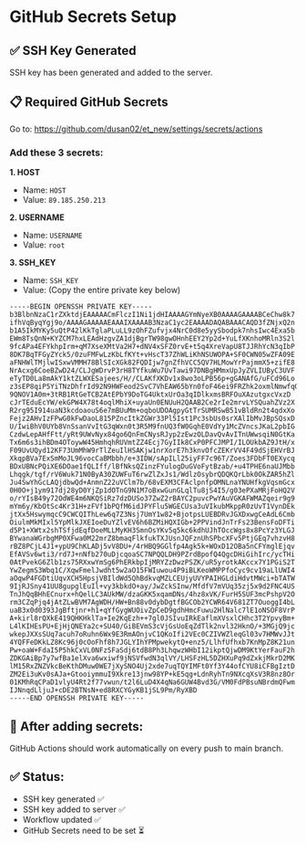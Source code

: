 # GitHub Secrets Setup

## ✅ SSH Key Generated

SSH key has been generated and added to the server.

## 📋 Required GitHub Secrets

Go to: https://github.com/dusan02/et_new/settings/secrets/actions

### Add these 3 secrets:

**1. HOST**

- Name: `HOST`
- Value: `89.185.250.213`

**2. USERNAME**

- Name: `USERNAME`
- Value: `root`

**3. SSH_KEY**

- Name: `SSH_KEY`
- Value: (Copy the entire private key below)

```
-----BEGIN OPENSSH PRIVATE KEY-----
b3BlbnNzaC1rZXktdjEAAAAACmFlczI1Ni1jdHIAAAAGYmNyeXB0AAAAGAAAABCeChw8k7
ifhVqByqYgj9o/AAAAGAAAAAEAAAIXAAAAB3NzaC1yc2EAAAADAQABAAACAQD3fZNjxQ2n
b1A5IkMYKy5uQtP42lKkTglaPLuLL9zOhFZufvjx4NrC0d8e5yySbodpk7nhsIwc4Exa5b
EWm8TsQnN+KYZCM7hxLEAdHzgvZA1djBgrTW98gwOHnhEEY2Yp2d+YuLfXKnhoMRln3S2l
9fcAPa4EFYkhpIrm+qM7XseXMtVa2H7+dNV4xSFZ0rvE+t5q4XreVapU8TJJRhYcN3qIbP
8DK7BqTFGyZYck5/0zuFMFwLzKbLfKYt+vHscT37ZhWLiKhNSUWOPA+SF0CWN05wZFA09E
aFNHWlTMjlwISxwVMMH78BlSIcXGk82FQDIjw7gnZfhVCC5QV7HLMowYrPajmmX5+zifE8
NrAcxg6CoeBZwD24/CLJgWDrvP3rH8TYfkuWu7UvTawi97DNBgHMmxUpJyZVLIUByC3UVF
eTyTD0La8mAkY1ktZLWXESajees/H//CLAKfXKDv1x8wo3oLPB56p+gGANAfG/uFCd96Lo
z3sEP8qiP5YiTNzDhfrId92N9HWFeod2SvC7VhEAW65bYn0foF46ei9FRZhk2oxmlNmwfqQ
9QNOV1A0m+3tRB1RtGeTCB2AtEPbY9DoTG4UktxUrOa3qIDlkxmsBRFOuXAzutgxcVxzD
cJrTEduEcYW/ekGPW4X78t4oqlMhiX+uyaUn0ENUuH2QAAB2Ce2rIe2mrvLYSQuahZVz2X
R2rg95I914uaN3kcdoaouS6e7mBUuMm+oqboUDOAgpyGtTrSUMRSwB51vBldRn2t4qdxXo
Fejz2AHvIzFPwG0kFwDaoL815PZncItkZGWr33Pl5Ist1Pc3sbUs0srXAlIbMvJBpSQsxD
U/IwiBhV0UYb8VnSsanVvItG3qWxn0t3R5M9fnUQ3fW0GqhE0VdYy1McZVncsJKaL2pbIG
CzdwLepAHfFtt/yRt9UWvNyx84go6QnFmCNysRJyp2zEwzOLDavQvAvITnUWwsqiN0GtKa
Tx6m6s3ihBDm4OToywW45HmhqhRUVmtZZ4Ecj7GyIIk8CxP0PFCJMPI/ILOUkbAZ9JtH/x
F09UvUQyd12KF73UmMhW9rTlZeuIlHSAKjw1nrXorE7h3knvOfcZEKrVV4F49dSjEHVrBJ
XkqpBVa7ExSmMoJL96vocCaBMbbh/e+3IDW/sApILl25iyFF7c96T/Zoes3FDbFT0EXycq
BDxUBNcPQiXE6DOae1fQLIff/lBfNksQZinzFYulogDuGVoFytBzab/+u4TPHE6naUJMbb
Lhqgk/tgf/rV6Wuk71N0ByA30ZUWFuT6rwZlZxJs1/WdlzOsybrQDQKQrLbk0OkZAR5hZl
Ju4SwYhGcLAQjdbwQd+AnmnZ22uVClm7b/68vEXM3CFAclpnfpOMNLnaYNUHfkgVqsmGcx
0H0O+j1ym917dj28yD0YjZp1dOTnG9N1M7oBxwGunGLqlTu8jS4I5/g03ePXaMRjFoHQ2V
o/rYIsB49y72OdWE4m6NKQSiRz7dzDUSo37ZwZ2rBAYC2puvcPwYAuVGKAFWMAZqeir9g9
mYm6y/KbOtSc4Kr31H+zFVf1bPQfM6idJPYFlu5WGECUsa3uVIkubMkppR0zUvT1VynDEk
jtXx5HswymqcC9CWCQIThLew6q7Z3Nsj7UmY1w82+BjotpsLUEBDRvJGXDxwgCeAdL6Cmb
OiulmMkMIxl5YpMlkJXEIoeDuYZlvEV6h6BZMiHQXIGb+2PPVindJnTrFs23BensFoDFTi
d5P1+XWtx2shTSfjdEqfDoeMLLMyKH3SmnOsYKv5q5kc6kdhUJhTOccWgs8x8PcYz3YLGJ
BYwanaWGrbgMP0XFwa0M22mrZ8bmaqFlkfukTXJUsnJQFznUhSPbcXFv5PtjGEq7vhzvH8
rBZ8PCjL4J1+ypU9ChKLADj5vV8DU+/4rHBQ9GGlfp4Agk5k+WOxD12OBa5nCFYmglEjqv
EfAVSv6wti3/rd7J+nNfb270uDjcqoaSC7NPQQLDH9PZrdBpofQ4QgcDHiGihIrc/ycTHi
0AtPvekG6Zlb1zs75RXxwYmSg6PhERkbpIjMRYZzDwzPSZK/uR5yrotkAKccx7Y1PGiS2T
YwZegmS3Wbq1C/XqwFmelJwdht5w2aO15FWIuwou4P9iBLKeoWMPPfoCyc9cv19aLlUWI4
aOqwP4FGDtiUqvXCH5HpsjVBIldWd5QhBdkvqMZLCEUjyUVYPAIHGLdiHdvtMWci+bTATW
9IjRJSny41UU8gupglEuIl+vy3kbkdO+ay/JwZckSInw/MfdfV7mVUq35zj5x9d2FNC4US
TnJhQqBHhECnurx+hQelLC3AUkMW/dzaGKK5xqamDNs/4hz8xVK/FurH5SUF3mcPshpV2O
rm3CZqPjq4jAtZLwBVM7AgWDH/HW+Bn88v0dybDgtfBGCOb2YCWR64V681ZT7OuoggI4bL
uaB3x0d0393JgBftjnr+h1+qYfGygWUOivZpCeD9gdhHmcFuwu2HlNalc7lE1oNSOF8VrP
A+kirl8rQXkE419QHKHklTa+Ie2KqEzh++7gl0JSIvuIRkEaflmXVsxlCHhc3T2YpvyBm+
L4lKIHEsPU+EjHjQNEYa2c+SU40/GiBEVmS3cVjGsUoEqZdTlk2nvl32HknO/+3MGjQ9jc
wkepJXXsSUq7acuh7oRuhn6Wx9E3RmAOnjvC1QKoIfi2VEc0CZIVWZleqGl03v7HMWvJJt
4YQFFeDKkLZ8Kc96j0cOoFhf8h7JGLYIhYPMpwekytQ+enz5/LlhfUfhxb7KnMpZ8K21un
Pw+oaW+FdaI5P5hkCxVL0NFzSFaSdj6tdB8Ph3LhqwzWHbI12ikptQjwDM9KtYerFauF2h
ZDKGAiBp7y7wfBa1elXva6wxiwf9jNSVfwdN3qlVY/LHSFzHL5DZHXuPq9dZxkjMkrD2MK
lM15RxZNZVkcBeKthDMuw0WE7jXySNO4Uj2xde7uqTQYIMFt0Yf3Y44ofCYU8iCFBgIztD
ZM2Ei3uKv0sAJa+GtooiymmuI9Xkre13jnw98YP+kE5qg+LdnRyhTn9NXcqXsV3R8nz8Or
01KMhRqCPaD1vlyU4Rt2f77vwun/t2l6LuD4X4qNa6GUW4Bvd3G/VM0FdPBsuNBrdmQFwm
IJNnqdLljuJ+cDE2BTNsN+ed8RXCYGyKB1jSL9Pm/RyXBD
-----END OPENSSH PRIVATE KEY-----
```

## 🎯 After adding secrets:

GitHub Actions should work automatically on every push to main branch.

## ✅ Status:

- SSH key generated ✅
- SSH key added to server ✅
- Workflow updated ✅
- GitHub Secrets need to be set ⏳
